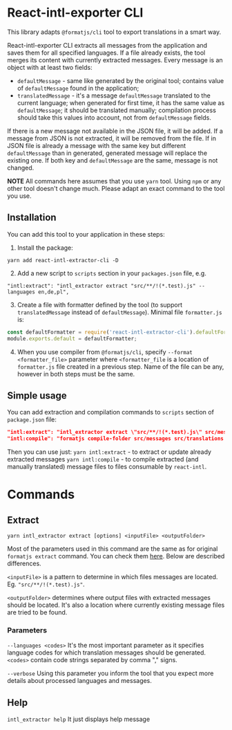 # React-intl-exporter CLI
This library adapts `@formatjs/cli` tool to export translations in a smart way.

React-intl-exporter CLI extracts all messages from the application and saves them for all specified languages. If a file already exists, the tool merges its content with currently extracted messages.
Every message is an object with at least two fields:
* `defaultMessage` - same like generated by the original tool; contains value of `defaultMessage` found in the application;
* `translatedMessage` - it's a message `defaultMessage` translated to the current language; when generated for first time, it has the same value as `defaultMessage`; it should be translated manually; compilation process should take this values into account, not from `defaultMessage` fields.

If there is a new message not available in the JSON file, it will be added. If a message from JSON is not extracted, it will be removed from the file.
If in JSON file is already a message with the same key but different `defaultMessage` than in generated, generated message will replace the existing one. If both key and `defaultMessage` are the same, message is not changed.

**NOTE** All commands here assumes that you use `yarn` tool. Using `npm` or any other tool doesn't change much. Please adapt an exact command to the tool you use.

## Installation

You can add this tool to your application in these steps:

1. Install the package:
```shell
yarn add react-intl-extractor-cli -D
```

2. Add a new script to `scripts` section in your `packages.json` file, e.g.
```
"intl:extract": "intl_extractor extract "src/**/!(*.test).js" --languages en,de,pl",
```

3. Create a file with formatter defined by the tool  (to support `translatedMessage` instead of `defaultMessage`). Minimal file `formatter.js` is:
```js
const defaultFormatter = require('react-intl-extractor-cli').defaultFormatter;
module.exports.default = defaultFormatter;
```

4. When you use compiler from `@formatjs/cli`, specify `--format <formatter_file>` parameter where `<formatter_file` is a location of `formatter.js` file created in a previous step. Name of the file can be any, however in both steps must be the same.

## Simple usage
You can add extraction and compilation commands to `scripts` section of `package.json` file:
```json
"intl:extract": "intl_extractor extract \"src/**/!(*.test).js\" src/messages --languages en,pl",
"intl:compile": "formatjs compile-folder src/messages src/translations --format src/utils/compileFormatter.js",
```

Then you can use just:
`yarn intl:extract` - to extract or update already extracted messages
`yarn intl:compile` - to compile extracted (and manually translated) message files to files consumable by `react-intl`.

# Commands
## Extract
`yarn intl_extractor extract [options] <inputFile> <outputFolder>`

Most of the parameters used in this command are the same as for original `formatjs extract` command. You can check them [here](https://formatjs.io/docs/tooling/cli/).
Below are described differences.

`<inputFile>` is a pattern to determine in which files messages are located. Eg. `"src/**/!(*.test).js"`.

`<outputFolder>` determines where output files with extracted messages should be located. It's also a location where currently existing message files are tried to be found.

### Parameters
`--languages <codes>` It's the most important parameter as it specifies language codes for which translation messages should be generated. `<codes>` contain code strings separated by comma "," signs.

`--verbose` Using this parameter you inform the tool that you expect more details about processed languages and messages.

## Help
`intl_extractor help`
It just displays help message